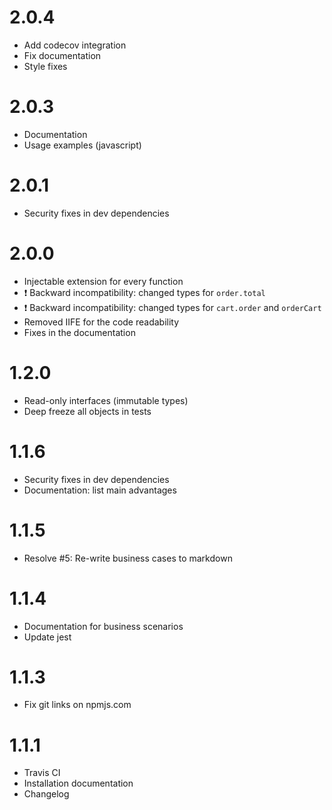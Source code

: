 2.0.4
=============
* Add codecov integration
* Fix documentation
* Style fixes

2.0.3
=============
* Documentation
* Usage examples (javascript)

2.0.1
=============
* Security fixes in dev dependencies

2.0.0
=============
* Injectable extension for every function
* :exclamation: Backward incompatibility: changed types for `order.total`
* :exclamation: Backward incompatibility: changed types for `cart.order` and `orderCart`
* Removed IIFE for the code readability
* Fixes in the documentation

1.2.0
=============
* Read-only interfaces (immutable types)
* Deep freeze all objects in tests

1.1.6
=============
* Security fixes in dev dependencies
* Documentation: list main advantages

1.1.5
=============
* Resolve #5: Re-write business cases to markdown

1.1.4
=============
* Documentation for business scenarios
* Update jest

1.1.3
=============
* Fix git links on npmjs.com

1.1.1
=============
* Travis CI
* Installation documentation
* Changelog
